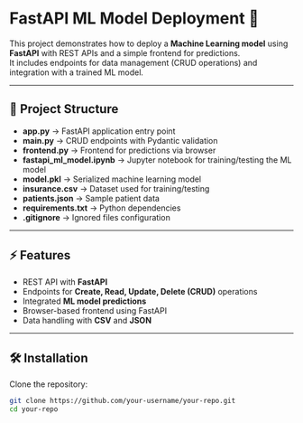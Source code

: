 # FastAPI ML Model Deployment 🚀

This project demonstrates how to deploy a **Machine Learning model** using **FastAPI** with REST APIs and a simple frontend for predictions.  
It includes endpoints for data management (CRUD operations) and integration with a trained ML model.

---

## 📂 Project Structure
- **app.py** → FastAPI application entry point  
- **main.py** → CRUD endpoints with Pydantic validation  
- **frontend.py** → Frontend for predictions via browser  
- **fastapi_ml_model.ipynb** → Jupyter notebook for training/testing the ML model  
- **model.pkl** → Serialized machine learning model  
- **insurance.csv** → Dataset used for training/testing  
- **patients.json** → Sample patient data  
- **requirements.txt** → Python dependencies  
- **.gitignore** → Ignored files configuration  

---

## ⚡ Features
- REST API with **FastAPI**  
- Endpoints for **Create, Read, Update, Delete (CRUD)** operations  
- Integrated **ML model predictions**  
- Browser-based frontend using FastAPI  
- Data handling with **CSV** and **JSON**  

---

## 🛠️ Installation
Clone the repository:
```bash
git clone https://github.com/your-username/your-repo.git
cd your-repo
```
